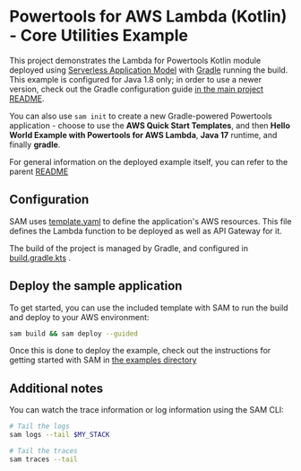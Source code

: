 #  Powertools for AWS Lambda (Kotlin) - Core Utilities Example

This project demonstrates the Lambda for Powertools Kotlin module deployed using [Serverless Application Model](https://aws.amazon.com/serverless/sam/) with
[Gradle](https://gradle.org/) running the build. This example is configured for Java 1.8 only; in order to use a newer version, check out the Gradle 
configuration guide [in the main project README](../../../../README.md).

You can also use `sam init` to create a new Gradle-powered Powertools application - choose to use the **AWS Quick Start Templates**,
and then **Hello World Example with Powertools for AWS Lambda**, **Java 17** runtime, and finally **gradle**.

For general information on the deployed example itself, you can refer to the parent [README](../../README.md)

## Configuration
SAM uses [template.yaml](template.yaml) to define the application's AWS resources.
This file defines the Lambda function to be deployed as well as API Gateway for it.

The build of the project is managed by Gradle, and configured in [build.gradle.kts](build.gradle.kts)
. 

## Deploy the sample application
To get started, you can use the included template with SAM to run the build and deploy to your AWS environment:

```bash
sam build && sam deploy --guided
```

Once this is done to deploy the example, check out the instructions for getting started with SAM in 
[the examples directory](../../../README.md)

## Additional notes

You can watch the trace information or log information using the SAM CLI:
```bash
# Tail the logs
sam logs --tail $MY_STACK

# Tail the traces
sam traces --tail
```